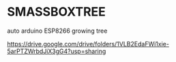 # SMASSBOXTREE
auto arduino ESP8266 growing tree 

https://drive.google.com/drive/folders/1VLB2EdaFWi1xie-5arPTZWrbdJiX3gG4?usp=sharing
